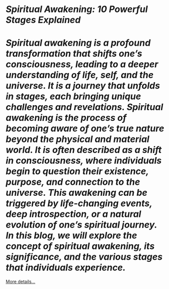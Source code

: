 # *Spiritual Awakening: 10 Powerful Stages Explained*

# *Spiritual awakening is a profound transformation that shifts one’s consciousness, leading to a deeper understanding of life, self, and the universe. It is a journey that unfolds in stages, each bringing unique challenges and revelations. Spiritual awakening is the process of becoming aware of one’s true nature beyond the physical and material world. It is often described as a shift in consciousness, where individuals begin to question their existence, purpose, and connection to the universe. This awakening can be triggered by life-changing events, deep introspection, or a natural evolution of one’s spiritual journey. In this blog, we will explore the concept of spiritual awakening, its significance, and the various stages that individuals experience.*

[More details…](https://spiritualkhazaana.com/spiritual-awakening-10-stages-explained/)
